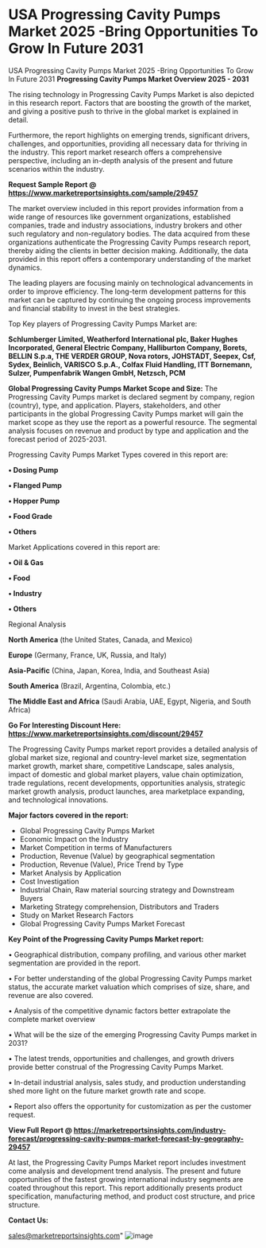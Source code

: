 # USA Progressing Cavity Pumps Market 2025 -Bring Opportunities To Grow In Future 2031
USA Progressing Cavity Pumps Market 2025 -Bring Opportunities To Grow In Future 2031
<Strong> Progressing Cavity Pumps Market Overview 2025 - 2031</strong>

The rising technology in Progressing Cavity Pumps Market is also depicted in this research report. Factors that are boosting the growth of the market, and giving a positive push to thrive in the global market is explained in detail.

Furthermore, the report highlights on emerging trends, significant drivers, challenges, and opportunities, providing all necessary data for thriving in the industry. This report market research offers a comprehensive perspective, including an in-depth analysis of the present and future scenarios within the industry.

<strong>Request Sample Report @ <a href=https://www.marketreportsinsights.com/sample/29457>https://www.marketreportsinsights.com/sample/29457</a></strong>

The market overview included in this report provides information from a wide range of resources like government organizations, established companies, trade and industry associations, industry brokers and other such regulatory and non-regulatory bodies. The data acquired from these organizations authenticate the Progressing Cavity Pumps research report, thereby aiding the clients in better decision making. Additionally, the data provided in this report offers a contemporary understanding of the market dynamics.

The leading players are focusing mainly on technological advancements in order to improve efficiency. The long-term development patterns for this market can be captured by continuing the ongoing process improvements and financial stability to invest in the best strategies.

Top Key players of Progressing Cavity Pumps Market are:

<strong>Schlumberger Limited, Weatherford International plc, Baker Hughes Incorporated, General Electric Company, Halliburton Company, Borets, BELLIN S.p.a, THE VERDER GROUP, Nova rotors, JOHSTADT, Seepex, Csf, Sydex, Beinlich, VARISCO S.p.A., Colfax Fluid Handling, ITT Bornemann, Sulzer, Pumpenfabrik Wangen GmbH, Netzsch, PCM</strong>

<strong><b>Global Progressing Cavity Pumps Market Scope and Size:</b></strong>
The Progressing Cavity Pumps market is declared segment by company, region (country), type, and application. Players, stakeholders, and other participants in the global Progressing Cavity Pumps market will gain the market scope as they use the report as a powerful resource. The segmental analysis focuses on revenue and product by type and application and the forecast period of 2025-2031.

Progressing Cavity Pumps Market Types covered in this report are:

<strong>• Dosing Pump

• Flanged Pump

• Hopper Pump

• Food Grade

• Others</strong>

Market Applications covered in this report are:

<strong>• Oil & Gas

• Food

• Industry

• Others</strong> 

Regional Analysis

<strong>North America</strong> (the United States, Canada, and Mexico)

<strong>Europe</strong> (Germany, France, UK, Russia, and Italy)

<strong>Asia-Pacific</strong> (China, Japan, Korea, India, and Southeast Asia)

<strong>South America</strong> (Brazil, Argentina, Colombia, etc.)

<strong>The Middle East and Africa</strong> (Saudi Arabia, UAE, Egypt, Nigeria, and South Africa)

<strong>Go For Interesting Discount Here: <a href=https://www.marketreportsinsights.com/discount/29457>https://www.marketreportsinsights.com/discount/29457</a></strong>

The Progressing Cavity Pumps market report provides a detailed analysis of global market size, regional and country-level market size, segmentation market growth, market share, competitive Landscape, sales analysis, impact of domestic and global market players, value chain optimization, trade regulations, recent developments, opportunities analysis, strategic market growth analysis, product launches, area marketplace expanding, and technological innovations.

<strong><b>Major factors covered in the report:</b></strong>
<ul>
  <li>Global Progressing Cavity Pumps Market </li>
  <li>Economic Impact on the Industry</li>
  <li>Market Competition in terms of Manufacturers</li>
  <li>Production, Revenue (Value) by geographical segmentation</li>
  <li>Production, Revenue (Value), Price Trend by Type</li>
  <li>Market Analysis by Application</li>
  <li>Cost Investigation</li>
  <li>Industrial Chain, Raw material sourcing strategy and Downstream Buyers</li>
  <li>Marketing Strategy comprehension, Distributors and Traders</li>
  <li>Study on Market Research Factors</li>
  <li>Global Progressing Cavity Pumps Market Forecast</li>
</ul>

<strong><b>Key Point of the Progressing Cavity Pumps Market report:</b></strong>

• Geographical distribution, company profiling, and various other market segmentation are provided in the report.

• For better understanding of the global Progressing Cavity Pumps market status, the accurate market valuation which comprises of size, share, and revenue are also covered.

• Analysis of the competitive dynamic factors better extrapolate the complete market overview

• What will be the size of the emerging Progressing Cavity Pumps market in 2031?

• The latest trends, opportunities and challenges, and growth drivers provide better construal of the Progressing Cavity Pumps Market.

• In-detail industrial analysis, sales study, and production understanding shed more light on the future market growth rate and scope.

• Report also offers the opportunity for customization as per the customer request.

<strong><b>View Full Report @ <a href=https://marketreportsinsights.com/industry-forecast/progressing-cavity-pumps-market-forecast-by-geography-29457>https://marketreportsinsights.com/industry-forecast/progressing-cavity-pumps-market-forecast-by-geography-29457</a></b></strong>


At last, the Progressing Cavity Pumps Market report includes investment come analysis and development trend analysis. The present and future opportunities of the fastest growing international industry segments are coated throughout this report. This report additionally presents product specification, manufacturing method, and product cost structure, and price structure.

<strong>Contact Us:</strong>

sales@marketreportsinsights.com"
![image](https://github.com/user-attachments/assets/8c3e522c-1f3e-462d-a804-9661047a2c11)
